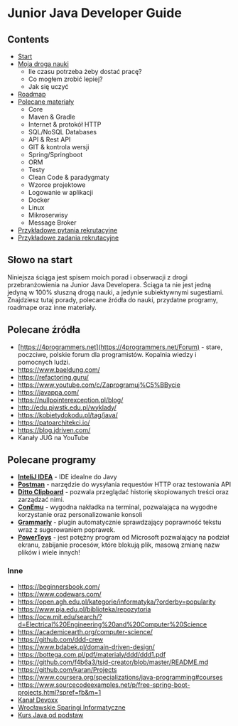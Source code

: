 # Junior Java Developer Guide

## Contents
- [Start](#słowo-na-start)
- [Moja droga nauki](mystory.md)
  - Ile czasu potrzeba żeby dostać pracę?
  - Co mogłem zrobić lepiej?
  - Jak się uczyć
- [Roadmap](roadmap.md)
- [Polecane materiały](roadmap.md)
    - Core
    - Maven & Gradle
    - Internet & protokół HTTP
    - SQL/NoSQL Databases
    - API & Rest API
    - GIT & kontrola wersji
    - Spring/Springboot
    - ORM
    - Testy
    - Clean Code & paradygmaty
    - Wzorce projektowe
    - Logowanie w aplikacji
    - Docker
    - Linux
    - Mikroserwisy
    - Message Broker
- [Przykładowe pytania rekrutacyjne](interviewquestions.md) 
- [Przykładowe zadania rekrutacyjne](task.md)

## Słowo na start
Niniejsza ściąga jest spisem moich porad i obserwacji z drogi
przebranżowienia na Junior Java Developera. Ściąga ta nie jest jedną jedyną w 100%
słuszną drogą nauki, a jedynie subiektywnymi sugestiami. </br>
Znajdziesz tutaj porady, polecane źródła do nauki, przydatne programy, roadmape oraz inne
materiały.

## Polecane źródła
- [https://4programmers.net](https://4programmers.net/Forum) - stare, poczciwe, polskie forum dla programistów. Kopalnia wiedzy i pomocnych ludzi.
- https://www.baeldung.com/
- https://refactoring.guru/
- https://www.youtube.com/c/Zaprogramuj%C5%BBycie
- https://javappa.com/
- https://nullpointerexception.pl/blog/
- http://edu.pjwstk.edu.pl/wyklady/
- https://kobietydokodu.pl/tag/java/
- https://patoarchitekci.io/
- https://blog.jdriven.com/
- Kanały JUG na YouTube

## Polecane programy
- **[InteliJ IDEA](https://www.jetbrains.com/idea/)** - IDE idealne do Javy
- **[Postman](https://www.postman.com/)** - narzędzie do wysyłania requestów HTTP oraz testowania API
- **[Ditto Clipboard](https://apps.microsoft.com/store/detail/ditto-clipboard/9NBLGGH3ZBJQ?hl=pl-pl&gl=pl)** - pozwala przeglądać historię skopiowanych treści oraz zarządzać nimi.
- **[ConEmu](https://conemu.github.io/)** - wygodna nakładka na terminal, pozwalająca na wygodne korzystanie oraz personalizowanie konsoli
- **[Grammarly](https://www.grammarly.com/)** - plugin automatycznie sprawdzający poprawność tekstu wraz z sugerowaniem poprawek.
- **[PowerToys](https://github.com/microsoft/PowerToys/releases)** - jest potężny program od Microsoft pozwalający na podział ekranu, zabijanie procesów, które blokują plik, masową zmianę nazw plików i wiele innych! 

### Inne
- https://beginnersbook.com/
- https://www.codewars.com/
- https://open.agh.edu.pl/kategorie/informatyka/?orderby=popularity
- https://www.pja.edu.pl/biblioteka/repozytoria
- https://ocw.mit.edu/search/?d=Electrical%20Engineering%20and%20Computer%20Science
- https://academicearth.org/computer-science/
- https://github.com/ddd-crew
- https://www.bdabek.pl/domain-driven-design/
- https://bottega.com.pl/pdf/materialy/ddd/ddd1.pdf
- https://github.com/f4b6a3/tsid-creator/blob/master/README.md
- https://github.com/karan/Projects
- https://www.coursera.org/specializations/java-programming#courses
- https://www.sourcecodeexamples.net/p/free-spring-boot-projects.html?spref=fb&m=1
- [Kanał Devoxx](https://www.youtube.com/@DevoxxForever/videos)
- [Wrocławskie Sparingi Informatyczne](https://www.youtube.com/@wrocawskiesparingiinformat9221/videos)
- [Kurs Java od podstaw](https://kursjava.com/spis-tresci/)


